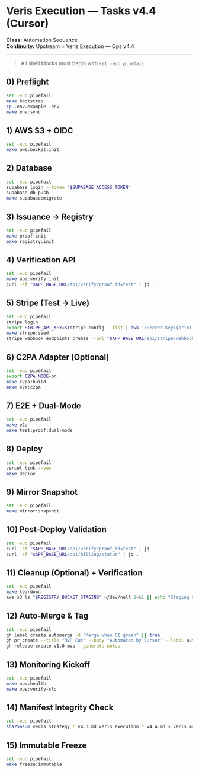 # Veris Execution — Tasks v4.4 (Cursor)
**Class:** Automation Sequence  
**Continuity:** Upstream = Veris Execution — Ops v4.4

---

> All shell blocks must begin with `set -euo pipefail`.

## 0) Preflight
```sh
set -euo pipefail
make bootstrap
cp .env.example .env
make env:sync
```

## 1) AWS S3 + OIDC
```sh
set -euo pipefail
make aws:bucket:init
```

## 2) Database
```sh
set -euo pipefail
supabase login --token "$SUPABASE_ACCESS_TOKEN"
supabase db push
make supabase:migrate
```

## 3) Issuance → Registry
```sh
set -euo pipefail
make proof:init
make registry:init
```

## 4) Verification API
```sh
set -euo pipefail
make api:verify:init
curl -sf "$APP_BASE_URL/api/verify?proof_id=test" | jq .
```

## 5) Stripe (Test → Live)
```sh
set -euo pipefail
stripe login
export STRIPE_API_KEY=$(stripe config --list | awk '/Secret Key/{print $NF}')
make stripe:seed
stripe webhook endpoints create --url "$APP_BASE_URL/api/stripe/webhook" --enabled-events payment_intent.succeeded
```

## 6) C2PA Adapter (Optional)
```sh
set -euo pipefail
export C2PA_MODE=on
make c2pa:build
make e2e:c2pa
```

## 7) E2E + Dual‑Mode
```sh
set -euo pipefail
make e2e
make test:proof:dual-mode
```

## 8) Deploy
```sh
set -euo pipefail
vercel link --yes
make deploy
```

## 9) Mirror Snapshot
```sh
set -euo pipefail
make mirror:snapshot
```

## 10) Post‑Deploy Validation
```sh
set -euo pipefail
curl -sf "$APP_BASE_URL/api/verify?proof_id=test" | jq .
curl -sf "$APP_BASE_URL/api/billing/status" | jq .
```

## 11) Cleanup (Optional) + Verification
```sh
set -euo pipefail
make teardown
aws s3 ls "$REGISTRY_BUCKET_STAGING" >/dev/null 2>&1 || echo "Staging bucket removed"
```

## 12) Auto‑Merge & Tag
```sh
set -euo pipefail
gh label create automerge -d "Merge when CI green" || true
gh pr create --title "MVP Cut" --body "Automated by Cursor" --label automerge
gh release create v1.0-mvp --generate-notes
```

## 13) Monitoring Kickoff
```sh
set -euo pipefail
make ops:health
make ops:verify-slo
```

## 14) Manifest Integrity Check
```sh
set -euo pipefail
sha256sum veris_strategy_*_v4.3.md veris_execution_*_v4.4.md > veris_manifest.sha256
```

## 15) Immutable Freeze
```sh
set -euo pipefail
make freeze:immutable
```